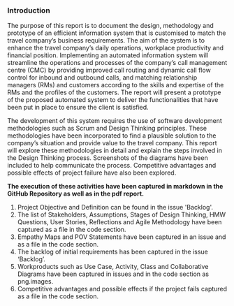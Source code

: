 **<h3>Introduction</h3>**

The purpose of this report is to document the design, methodology and prototype of an efficient information system that is customised to match the travel company’s business requirements. The aim of the system is to enhance the travel company’s daily operations, workplace productivity and financial position. Implementing an automated information system will streamline the operations and processes of the company’s call management centre (CMC) by providing improved call routing and dynamic call flow control for inbound and outbound calls, and matching relationship managers (RMs) and customers according to the skills and expertise of the RMs and the profiles of the customers. The report will present a prototype of the proposed automated system to deliver the functionalities that have been put in place to ensure the client is satisfied.

The development of this system requires the use of software development methodologies such as Scrum and Design Thinking principles. These methodologies have been incorporated to find a plausible solution to the company’s situation and provide value to the travel company. This report will explore these methodologies in detail and explain the steps involved in the Design Thinking process. Screenshots of the diagrams have been included to help communicate the process. Competitive advantages and possible effects of project failure have also been explored.

**The execution of these activities have been captured in markdown in the GitHub Repository as well as in the pdf report.**

1. Project Objective and Definition can be found in the issue 'Backlog'.
2. The list of Stakeholders, Assumptions, Stages of Design Thinking, HMW Questions, User Stories, Reflections and Agile Methodology have been captured as a file in the code section.
3. Empathy Maps and POV Statements have been captured in an issue and as a file in the code section.
4. The backlog of initial requirements has been captured in the issue ‘Backlog’.
5. Workproducts such as Use Case, Activity, Class and Collaborative Diagrams have been captured in issues and in the code section as png.images.
6. Competitive advantages and possible effects if the project fails captured as a file in the code section.


